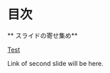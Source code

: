 目次
=======================

** スライドの寄せ集め**

>>>

[Test](./test.html)

>>>

Link of second slide will be here.


